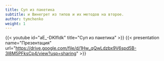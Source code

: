 ```yaml
---
title: Суп из пакетика
subtitle: и Винегрет из типов и их методов на второе.
author: tymchenko
weight: 1
---
```


{{< youtube id="aE_-DKlfldk" title="Суп из пакетика" >}}
{{< presentation name="Презентация" url="https://drive.google.com/file/d/1Hw_qQwLdzbx9V6spd5B-3l8M5PFksCp4/view?usp=sharing" >}}
